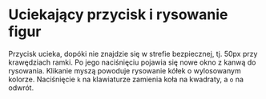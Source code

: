 # Uciekający przycisk i rysowanie figur
Przycisk ucieka, dopóki nie znajdzie się w strefie bezpiecznej, tj. 50px przy krawędziach ramki. Po jego naciśnięciu pojawia się nowe okno z kanwą do rysowania. 
Klikanie myszą powoduje rysowanie kółek o wylosowanym kolorze. Naciśnięcie `k` na klawiaturze zamienia koła na kwadraty, a `o` na odwrót.
